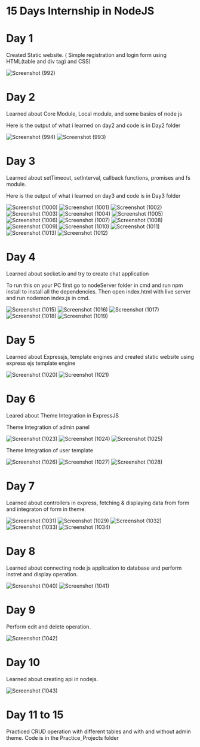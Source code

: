 # 15 Days Internship in NodeJS

# Day 1

Created Static website. ( Simple registration and login form using HTML(table and div tag) and CSS) 

![Screenshot (992)](https://user-images.githubusercontent.com/70268807/119513977-4e367a00-bd92-11eb-8da6-34b0cf97184c.png)

# Day 2

Learned about Core Module, Local module, and some basics of node js

Here is the output of what i learned on day2 and code is in Day2 folder

![Screenshot (994)](https://user-images.githubusercontent.com/70268807/119672839-8acca900-be58-11eb-94f8-c32f6e16275b.png)
![Screenshot (993)](https://user-images.githubusercontent.com/70268807/119672861-8d2f0300-be58-11eb-8c7b-845da96439bd.png)

# Day 3

Learned about setTimeout, setInterval, callback functions, promises and fs module.

Here is the output of what i learned on day3 and code is in Day3 folder


![Screenshot (1000)](https://user-images.githubusercontent.com/70268807/119864526-56301e80-bf38-11eb-9c89-ffd5a1f9d530.png)
![Screenshot (1001)](https://user-images.githubusercontent.com/70268807/119864545-592b0f00-bf38-11eb-847e-7846fb8f05d4.png)
![Screenshot (1002)](https://user-images.githubusercontent.com/70268807/119864562-5defc300-bf38-11eb-97bb-f3f6c031cb4b.png)
![Screenshot (1003)](https://user-images.githubusercontent.com/70268807/119864581-62b47700-bf38-11eb-819d-c69fbc2c8b20.png)
![Screenshot (1004)](https://user-images.githubusercontent.com/70268807/119864593-6647fe00-bf38-11eb-9df2-ba3da6169f8d.png)
![Screenshot (1005)](https://user-images.githubusercontent.com/70268807/119864616-6cd67580-bf38-11eb-8222-b80476219061.png)
![Screenshot (1006)](https://user-images.githubusercontent.com/70268807/119864635-719b2980-bf38-11eb-9fe3-d23b790e3083.png)
![Screenshot (1007)](https://user-images.githubusercontent.com/70268807/119864654-76f87400-bf38-11eb-8892-89f7367d0751.png)
![Screenshot (1008)](https://user-images.githubusercontent.com/70268807/119864666-7a8bfb00-bf38-11eb-9f9f-ed5bc1fbac15.png)
![Screenshot (1009)](https://user-images.githubusercontent.com/70268807/119864685-7fe94580-bf38-11eb-8bed-1d19eea1c294.png)
![Screenshot (1010)](https://user-images.githubusercontent.com/70268807/119864450-444e7b80-bf38-11eb-939f-597779eac772.png)
![Screenshot (1011)](https://user-images.githubusercontent.com/70268807/119864487-4d3f4d00-bf38-11eb-9ad7-f4b222dec3c1.png)
![Screenshot (1013)](https://user-images.githubusercontent.com/70268807/119864985-d48cc080-bf38-11eb-8f95-c211840965c6.png)
![Screenshot (1012)](https://user-images.githubusercontent.com/70268807/119864516-54665b00-bf38-11eb-8ecb-5c0672364d05.png)


# Day 4

Learned about socket.io and try to create chat application

To run this on your PC first go to nodeServer folder in cmd and run npm install to install all the dependencies. Then open index.html with live server and run nodemon index.js in cmd.

![Screenshot (1015)](https://user-images.githubusercontent.com/70268807/120107534-fd9e9280-c17e-11eb-9ee0-8a487f77dc09.png)
![Screenshot (1016)](https://user-images.githubusercontent.com/70268807/120107542-03947380-c17f-11eb-927a-86e462fa7fd8.png)
![Screenshot (1017)](https://user-images.githubusercontent.com/70268807/120107547-07c09100-c17f-11eb-86a2-6a4c3e998169.png)
![Screenshot (1018)](https://user-images.githubusercontent.com/70268807/120107556-127b2600-c17f-11eb-8272-175a88e106d0.png)
![Screenshot (1019)](https://user-images.githubusercontent.com/70268807/120107523-f5465780-c17e-11eb-8175-364c074a21dc.png)


# Day 5

Learned about Expressjs, template engines and created static website using express ejs template engine

![Screenshot (1020)](https://user-images.githubusercontent.com/70268807/120217279-c222c780-c255-11eb-8a36-72bfa205d00f.png)
![Screenshot (1021)](https://user-images.githubusercontent.com/70268807/120217269-be8f4080-c255-11eb-99ee-3bc9e04ebf4e.png)



# Day 6

Leared about Theme Integration in ExpressJS

Theme Integration of admin panel

![Screenshot (1023)](https://user-images.githubusercontent.com/70268807/120344695-733d6680-c317-11eb-8f16-9ad60328b5e8.png)
![Screenshot (1024)](https://user-images.githubusercontent.com/70268807/120344702-73d5fd00-c317-11eb-8bd1-48df62b8431b.png)
![Screenshot (1025)](https://user-images.githubusercontent.com/70268807/120344658-69b3fe80-c317-11eb-8ff2-3a1b34102c90.png)


Theme Integration of user template


![Screenshot (1026)](https://user-images.githubusercontent.com/70268807/120344664-6b7dc200-c317-11eb-8022-6dd08d982bd2.png)
![Screenshot (1027)](https://user-images.githubusercontent.com/70268807/120344671-6de01c00-c317-11eb-94a9-ac74caa236b8.png)
![Screenshot (1028)](https://user-images.githubusercontent.com/70268807/120344679-6fa9df80-c317-11eb-8fe3-a14f7ecf8bd1.png)




# Day 7


Learned about controllers in express, fetching & displaying data from form and integraton of form in theme.


![Screenshot (1031)](https://user-images.githubusercontent.com/70268807/120498852-2f149980-c3dd-11eb-92f3-887440f7f752.png)
![Screenshot (1029)](https://user-images.githubusercontent.com/70268807/120498848-2de36c80-c3dd-11eb-8a02-d90d9074667c.png)
![Screenshot (1032)](https://user-images.githubusercontent.com/70268807/120498676-08eef980-c3dd-11eb-82f3-b94bbebdadb6.png)
![Screenshot (1033)](https://user-images.githubusercontent.com/70268807/120498684-0ab8bd00-c3dd-11eb-9dae-1be3966e7eeb.png)
![Screenshot (1034)](https://user-images.githubusercontent.com/70268807/120498784-202de700-c3dd-11eb-8c82-97bbd62c564d.png)



# Day 8

Learned about connecting node js application to database and perform instret and display operation.

![Screenshot (1040)](https://user-images.githubusercontent.com/70268807/121143881-1d0e7d00-c85b-11eb-9a2e-e436f88fc678.png)
![Screenshot (1041)](https://user-images.githubusercontent.com/70268807/121143887-1da71380-c85b-11eb-8a19-1a1e80a5837a.png)




# Day 9

Perform edit and delete operation.

![Screenshot (1042)](https://user-images.githubusercontent.com/70268807/121143864-1b44b980-c85b-11eb-9035-f01563147fc8.png)



# Day 10

Learned about creating api in nodejs.

![Screenshot (1043)](https://user-images.githubusercontent.com/70268807/121144934-13d1e000-c85c-11eb-98d8-15c11b431c41.png)




# Day 11 to 15

Practiced CRUD operation with different tables and with and without admin theme.
Code is in the Practice_Projects folder



